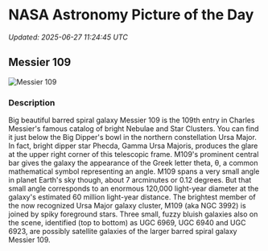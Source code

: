# NASA Astronomy Picture of the Day

_Updated: 2025-06-27 11:24:45 UTC_

## Messier 109

![Messier 109](https://apod.nasa.gov/apod/image/2506/M109_Robert_Eder1024.jpg)

### Description

Big beautiful barred spiral galaxy Messier 109 is the 109th entry in Charles Messier's famous catalog of bright Nebulae and Star Clusters. You can find it just below the Big Dipper's bowl in the northern constellation Ursa Major. In fact, bright dipper star Phecda, Gamma Ursa Majoris, produces the glare at the upper right corner of this telescopic frame. M109's prominent central bar gives the galaxy the appearance of the Greek letter theta, θ, a common mathematical symbol representing an angle. M109 spans a very small angle in planet Earth's sky though, about 7 arcminutes or 0.12 degrees. But that small angle corresponds to an enormous 120,000 light-year diameter at the galaxy's estimated 60 million light-year distance. The brightest member of the now recognized Ursa Major galaxy cluster, M109 (aka NGC 3992) is joined by spiky foreground stars. Three small, fuzzy bluish galaxies also on the scene, identified (top to bottom) as UGC 6969, UGC 6940 and UGC 6923, are possibly satellite galaxies of the larger barred spiral galaxy Messier 109.
